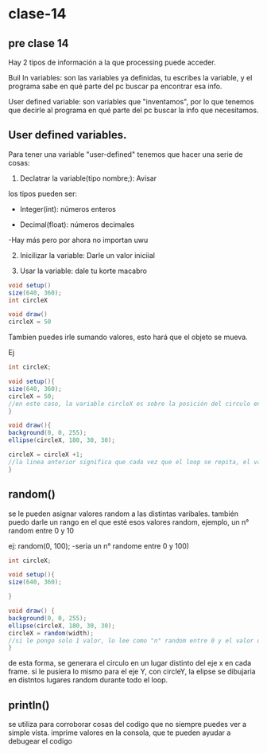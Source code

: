 # clase-14
## pre clase 14

Hay 2 tipos de información a la que processing puede acceder.

Buil In variables: son las variables ya definidas, tu escribes la variable, y el programa sabe en qué parte del pc buscar pa encontrar esa info.

User defined variable: son variables que "inventamos", por lo que tenemos que decirle al programa en qué parte del pc buscar la info que necesitamos.

## User defined variables.

Para tener una variable "user-defined" tenemos que hacer una serie de cosas:

1. Declatrar la variable(tipo nombre;): Avisar

los tipos pueden ser: 

- Integer(int): números enteros

- Decimal(float): números decimales

-Hay más pero por ahora no importan uwu

2. Inicilizar la variable: Darle un valor iniciial

3.  Usar la variable: dale tu korte macabro

```java
void setup()
size(640, 360);
int circleX

void draw()
circleX = 50
```

Tambien puedes irle sumando valores, esto hará que el objeto se mueva.

Ej 

```java
int circleX;

void setup(){
size(640, 360);
circleX = 50;
//en este caso, la variable circleX es sobre la posición del circulo en el eje x
}

void draw(){
background(0, 0, 255);
ellipse(circleX, 180, 30, 30);

circleX = circleX +1;
//la linea anterior significa que cada vez que el loop se repita, el valor de circleX aumentará 1, por lo que cada vez estará un pixel más a la derecha
}
```

## random()

se le pueden asignar valores random a las distintas varibales. también puedo darle un rango en el que esté esos valores random, ejemplo, un n° random entre 0 y 10

ej: random(0, 100); -seria un n° randome entre 0 y 100)

``` java
int circleX;

void setup(){
size(640, 360);

}

void draw() {
background(0, 0, 255);
ellipse(circleX, 180, 30, 30);
circleX = random(width);
//si le pongo solo 1 valor, lo lee como "n° random entre 0 y el valor que dice. en este caso, el valor de width es de 640, por lo que me estará dando valores random entre 0 y 640
}
```
de esta forma, se generara el circulo en un lugar distinto del eje x en cada frame. si le pusiera lo mismo para el eje Y, con circleY, la elipse se dibujaria en distntos lugares random durante todo el loop.

## println()
se utiliza para corroborar cosas del codigo que no siempre puedes ver a simple vista. imprime valores en la consola, que te pueden ayudar a debugear el codigo



